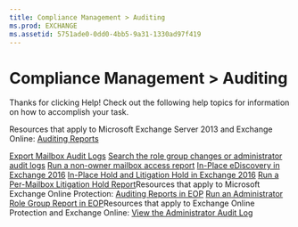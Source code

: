 ```yaml
---
title: Compliance Management > Auditing
ms.prod: EXCHANGE
ms.assetid: 5751ade0-0dd0-4bb5-9a31-1330ad97f419
---
```



# Compliance Management > Auditing

Thanks for clicking Help! Check out the following help topics for information on how to accomplish your task.
  
    
    

Resources that apply to Microsoft Exchange Server 2013 and Exchange Online:
 [Auditing Reports](http://technet.microsoft.com/library/2b3e1529-1677-4564-be0b-ce22757ddc0d.aspx)
  
    
    

 [Export Mailbox Audit Logs](http://technet.microsoft.com/library/b458a95a-3321-4647-8884-cf97f8e7186a.aspx) [Search the role group changes or administrator audit logs](http://technet.microsoft.com/library/c7188d53-e672-492b-b57d-cd711379ddb3.aspx) [Run a non-owner mailbox access report](run-a-non-owner-mailbox-access-report.md) [In-Place eDiscovery in Exchange 2016](in-place-ediscovery-in-exchange-2016.md) [In-Place Hold and Litigation Hold in Exchange 2016](in-place-hold-and-litigation-hold-in-exchange-2016.md) [Run a Per-Mailbox Litigation Hold Report](http://technet.microsoft.com/library/98c46226-2f48-42c6-a741-34bb5944f519.aspx)Resources that apply to Microsoft Exchange Online Protection: [Auditing Reports in EOP](http://technet.microsoft.com/library/003d7a74-3e16-4453-ae0c-9dbae51f66d1.aspx) [Run an Administrator Role Group Report in EOP](http://technet.microsoft.com/library/23b47b57-0eec-46a3-a03b-366ea014ab31.aspx)Resources that apply to Exchange Online Protection and Exchange Online: [View the Administrator Audit Log](http://technet.microsoft.com/library/5c62072a-556d-4fea-9973-d668c6b9fd57.aspx)
